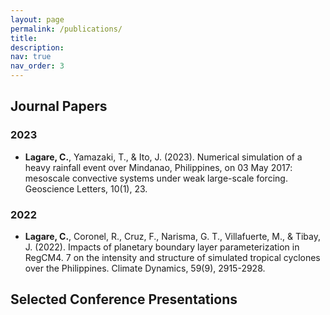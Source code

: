 ```yaml
---
layout: page
permalink: /publications/
title:
description: 
nav: true
nav_order: 3
---
```


## Journal Papers

### 2023

- **Lagare, C.**, Yamazaki, T., & Ito, J. (2023). Numerical simulation of a heavy rainfall event over Mindanao, Philippines, on 03 May 2017: mesoscale convective systems under weak large-scale forcing. Geoscience Letters, 10(1), 23.

### 2022

- **Lagare, C.**, Coronel, R., Cruz, F., Narisma, G. T., Villafuerte, M., & Tibay, J. (2022). Impacts of planetary boundary layer parameterization in RegCM4. 7 on the intensity and structure of simulated tropical cyclones over the Philippines. Climate Dynamics, 59(9), 2915-2928.


## Selected Conference Presentations

